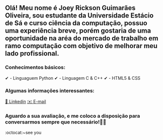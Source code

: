 ##  Olá! Meu nome é Joey Rickson Guimarães Oliveira, sou estudante da Universidade Estácio de Sá e curso ciência da computação, possuo uma experiência breve, porém gostaria de uma oportunidade na aréa do mercado de trabalho em ramo computação com objetivo de melhorar meu lado profissional.

### **Conhecimentos básicos:**
✔ - Linguaguem Python
✔ - Linguagem C & C++
✔ - HTML5 & CSS


### **Algumas informações interessantes:**

[🔗 Linkedin](https://www.linkedin.com/in/joey-rickson-guimar%C3%A3es-oliveira-54050b19a/)
[✉️ E-mail](joeyoliveira8@gmail.com)

### **Aguardo a sua avaliação, e me coloco a disposição para conversarmos sempre que necessário!👋🙂**
:octocat:~see you

